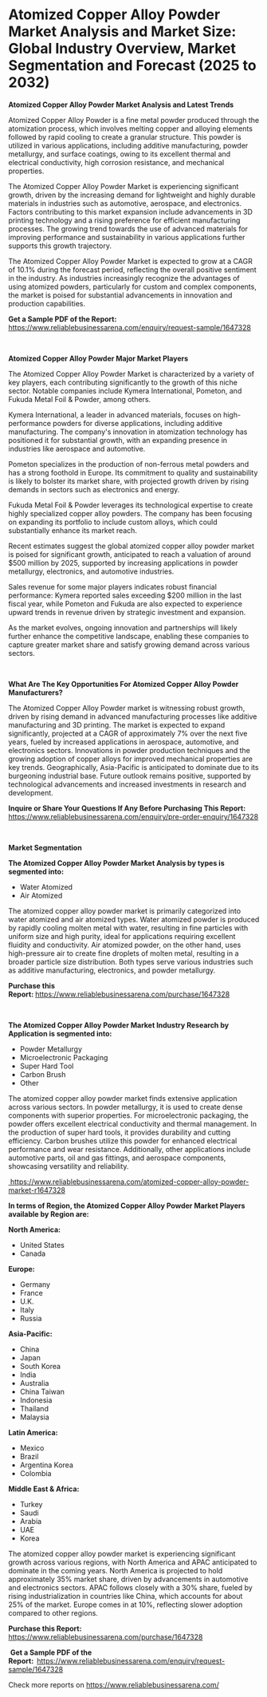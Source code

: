 <p><h1>Atomized Copper Alloy Powder Market Analysis and Market Size: Global Industry Overview, Market Segmentation and Forecast (2025 to 2032)</h1></p><p><strong>Atomized Copper Alloy Powder Market Analysis and Latest Trends</strong></p>
<p><p>Atomized Copper Alloy Powder is a fine metal powder produced through the atomization process, which involves melting copper and alloying elements followed by rapid cooling to create a granular structure. This powder is utilized in various applications, including additive manufacturing, powder metallurgy, and surface coatings, owing to its excellent thermal and electrical conductivity, high corrosion resistance, and mechanical properties.</p><p>The Atomized Copper Alloy Powder Market is experiencing significant growth, driven by the increasing demand for lightweight and highly durable materials in industries such as automotive, aerospace, and electronics. Factors contributing to this market expansion include advancements in 3D printing technology and a rising preference for efficient manufacturing processes. The growing trend towards the use of advanced materials for improving performance and sustainability in various applications further supports this growth trajectory. </p><p>The Atomized Copper Alloy Powder Market is expected to grow at a CAGR of 10.1% during the forecast period, reflecting the overall positive sentiment in the industry. As industries increasingly recognize the advantages of using atomized powders, particularly for custom and complex components, the market is poised for substantial advancements in innovation and production capabilities.</p></p>
<p><strong>Get a Sample PDF of the Report:&nbsp;</strong> <a href="https://www.reliablebusinessarena.com/enquiry/request-sample/1647328?utm_campaign=3211&utm_medium=2&utm_source=Github&utm_content=ia&utm_term=29032025&utm_id=atomized-copper-alloy-powder">https://www.reliablebusinessarena.com/enquiry/request-sample/1647328</a></p>
<p>&nbsp;</p>
<p><strong>Atomized Copper Alloy Powder Major Market Players</strong></p>
<p><p>The Atomized Copper Alloy Powder Market is characterized by a variety of key players, each contributing significantly to the growth of this niche sector. Notable companies include Kymera International, Pometon, and Fukuda Metal Foil & Powder, among others.</p><p>Kymera International, a leader in advanced materials, focuses on high-performance powders for diverse applications, including additive manufacturing. The company's innovation in atomization technology has positioned it for substantial growth, with an expanding presence in industries like aerospace and automotive. </p><p>Pometon specializes in the production of non-ferrous metal powders and has a strong foothold in Europe. Its commitment to quality and sustainability is likely to bolster its market share, with projected growth driven by rising demands in sectors such as electronics and energy.</p><p>Fukuda Metal Foil & Powder leverages its technological expertise to create highly specialized copper alloy powders. The company has been focusing on expanding its portfolio to include custom alloys, which could substantially enhance its market reach.</p><p>Recent estimates suggest the global atomized copper alloy powder market is poised for significant growth, anticipated to reach a valuation of around $500 million by 2025, supported by increasing applications in powder metallurgy, electronics, and automotive industries. </p><p>Sales revenue for some major players indicates robust financial performance: Kymera reported sales exceeding $200 million in the last fiscal year, while Pometon and Fukuda are also expected to experience upward trends in revenue driven by strategic investment and expansion.</p><p>As the market evolves, ongoing innovation and partnerships will likely further enhance the competitive landscape, enabling these companies to capture greater market share and satisfy growing demand across various sectors.</p></p>
<p>&nbsp;</p>
<p><strong>What Are The Key Opportunities For Atomized Copper Alloy Powder Manufacturers?</strong></p>
<p><p>The Atomized Copper Alloy Powder market is witnessing robust growth, driven by rising demand in advanced manufacturing processes like additive manufacturing and 3D printing. The market is expected to expand significantly, projected at a CAGR of approximately 7% over the next five years, fueled by increased applications in aerospace, automotive, and electronics sectors. Innovations in powder production techniques and the growing adoption of copper alloys for improved mechanical properties are key trends. Geographically, Asia-Pacific is anticipated to dominate due to its burgeoning industrial base. Future outlook remains positive, supported by technological advancements and increased investments in research and development.</p></p>
<p><strong>Inquire or Share Your Questions If Any Before Purchasing This Report:</strong> <a href="https://www.reliablebusinessarena.com/enquiry/pre-order-enquiry/1647328?utm_campaign=3211&utm_medium=2&utm_source=Github&utm_content=ia&utm_term=29032025&utm_id=atomized-copper-alloy-powder">https://www.reliablebusinessarena.com/enquiry/pre-order-enquiry/1647328</a></p>
<p>&nbsp;</p>
<p><strong>Market Segmentation</strong></p>
<p><strong>The Atomized Copper Alloy Powder Market Analysis by types is segmented into:</strong></p>
<p><ul><li>Water Atomized</li><li>Air Atomized</li></ul></p>
<p><p>The atomized copper alloy powder market is primarily categorized into water atomized and air atomized types. Water atomized powder is produced by rapidly cooling molten metal with water, resulting in fine particles with uniform size and high purity, ideal for applications requiring excellent fluidity and conductivity. Air atomized powder, on the other hand, uses high-pressure air to create fine droplets of molten metal, resulting in a broader particle size distribution. Both types serve various industries such as additive manufacturing, electronics, and powder metallurgy.</p></p>
<p><strong>Purchase this Report:&nbsp;</strong><a href="https://www.reliablebusinessarena.com/purchase/1647328?utm_campaign=3211&utm_medium=2&utm_source=Github&utm_content=ia&utm_term=29032025&utm_id=atomized-copper-alloy-powder">https://www.reliablebusinessarena.com/purchase/1647328</a></p>
<p>&nbsp;</p>
<p><strong>The Atomized Copper Alloy Powder Market Industry Research by Application is segmented into:</strong></p>
<p><ul><li>Powder Metallurgy</li><li>Microelectronic Packaging</li><li>Super Hard Tool</li><li>Carbon Brush</li><li>Other</li></ul></p>
<p><p>The atomized copper alloy powder market finds extensive application across various sectors. In powder metallurgy, it is used to create dense components with superior properties. For microelectronic packaging, the powder offers excellent electrical conductivity and thermal management. In the production of super hard tools, it provides durability and cutting efficiency. Carbon brushes utilize this powder for enhanced electrical performance and wear resistance. Additionally, other applications include automotive parts, oil and gas fittings, and aerospace components, showcasing versatility and reliability.</p></p>
<p><a href="https://www.reliablebusinessarena.com/atomized-copper-alloy-powder-market-r1647328?utm_campaign=3211&utm_medium=2&utm_source=Github&utm_content=ia&utm_term=29032025&utm_id=atomized-copper-alloy-powder">&nbsp;https://www.reliablebusinessarena.com/atomized-copper-alloy-powder-market-r1647328</a></p>
<p><strong>In terms of Region, the Atomized Copper Alloy Powder Market Players available by Region are:</strong></p>
<p>
    <p> <strong> North America: </strong>
        <ul>
            <li>United States</li>
            <li>Canada</li>
        </ul>
        </p> 
    <p> <strong> Europe: </strong>
        <ul>
            <li>Germany</li>
            <li>France</li>
            <li>U.K.</li>
            <li>Italy</li>
            <li>Russia</li>
        </ul>
        </p> 
    <p> <strong> Asia-Pacific: </strong>
        <ul>
            <li>China</li>
            <li>Japan</li>
            <li>South Korea</li>
            <li>India</li>
            <li>Australia</li>
            <li>China Taiwan</li>
            <li>Indonesia</li>
            <li>Thailand</li>
            <li>Malaysia</li>
        </ul>
        </p> 
    <p> <strong> Latin America: </strong>
        <ul>
            <li>Mexico</li>
            <li>Brazil</li>
            <li>Argentina Korea</li>
            <li>Colombia</li>
        </ul>
        </p> 
    <p> <strong> Middle East & Africa: </strong>
        <ul>
            <li>Turkey</li>
            <li>Saudi</li>
            <li>Arabia</li>
            <li>UAE</li>
            <li>Korea</li>
        </ul>
    </p>
    </p>
<p><p>The atomized copper alloy powder market is experiencing significant growth across various regions, with North America and APAC anticipated to dominate in the coming years. North America is projected to hold approximately 35% market share, driven by advancements in automotive and electronics sectors. APAC follows closely with a 30% share, fueled by rising industrialization in countries like China, which accounts for about 25% of the market. Europe comes in at 10%, reflecting slower adoption compared to other regions.</p></p>
<p><strong>Purchase this Report: </strong><a href="https://www.reliablebusinessarena.com/purchase/1647328?utm_campaign=3211&utm_medium=2&utm_source=Github&utm_content=ia&utm_term=29032025&utm_id=atomized-copper-alloy-powder">https://www.reliablebusinessarena.com/purchase/1647328</a></p>
<p>&nbsp;<strong>Get a Sample PDF of the Report:&nbsp;&nbsp;</strong><a href="https://www.reliablebusinessarena.com/enquiry/request-sample/1647328?utm_campaign=3211&utm_medium=2&utm_source=Github&utm_content=ia&utm_term=29032025&utm_id=atomized-copper-alloy-powder">https://www.reliablebusinessarena.com/enquiry/request-sample/1647328</a></p>
<p><strong></strong></p>
<p>Check more reports on <a href="https://www.reliablebusinessarena.com/?utm_campaign=3211&utm_medium=2&utm_source=Github&utm_content=ia&utm_term=29032025&utm_id=atomized-copper-alloy-powder">https://www.reliablebusinessarena.com/</a></p>